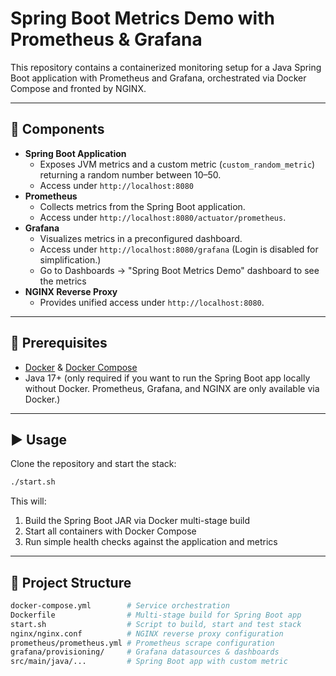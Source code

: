 # Spring Boot Metrics Demo with Prometheus & Grafana

This repository contains a containerized monitoring setup for a Java Spring Boot application with Prometheus and Grafana, orchestrated via Docker Compose and fronted by NGINX.

---

## 📌 Components
- **Spring Boot Application**
  - Exposes JVM metrics and a custom metric (`custom_random_metric`) returning a random number between 10–50.
  - Access under `http://localhost:8080`
- **Prometheus**
  - Collects metrics from the Spring Boot application.
  - Access under `http://localhost:8080/actuator/prometheus`.
- **Grafana**
  - Visualizes metrics in a preconfigured dashboard.
  - Access under `http://localhost:8080/grafana` (Login is disabled for simplification.)
  - Go to Dashboards -> "Spring Boot Metrics Demo" dashboard to see the metrics
- **NGINX Reverse Proxy**
  - Provides unified access under `http://localhost:8080`.

---

## 🚀 Prerequisites
- [Docker](https://docs.docker.com/get-docker/) & [Docker Compose](https://docs.docker.com/compose/install/)
- Java 17+ (only required if you want to run the Spring Boot app locally without Docker. Prometheus, Grafana, and NGINX are only available via Docker.)

---

## ▶️ Usage
Clone the repository and start the stack:

```bash
./start.sh
```

This will:
1. Build the Spring Boot JAR via Docker multi-stage build
2. Start all containers with Docker Compose
3. Run simple health checks against the application and metrics

---

## 📂 Project Structure

```bash
docker-compose.yml        # Service orchestration
Dockerfile                # Multi-stage build for Spring Boot app
start.sh                  # Script to build, start and test stack
nginx/nginx.conf          # NGINX reverse proxy configuration
prometheus/prometheus.yml # Prometheus scrape configuration
grafana/provisioning/     # Grafana datasources & dashboards
src/main/java/...         # Spring Boot app with custom metric
```